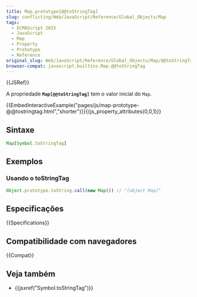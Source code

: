 ```yaml
---
title: Map.prototype[@@toStringTag]
slug: conflicting/Web/JavaScript/Reference/Global_Objects/Map
tags:
  - ECMAScript 2015
  - JavaScript
  - Map
  - Property
  - Prototype
  - Reference
original_slug: Web/JavaScript/Reference/Global_Objects/Map/@@toStringTag
browser-compat: javascript.builtins.Map.@@toStringTag
---
```


{{JSRef}}

A propriedade **`Map[@@toStringTag]`** tem o valor inicial do `Map`.

{{EmbedInteractiveExample("pages/js/map-prototype-@@tostringtag.html","shorter")}}{{js_property_attributes(0,0,1)}}

## Sintaxe

```js
Map[Symbol.toStringTag]
```

## Exemplos

### Usando o toStringTag

```js
Object.prototype.toString.call(new Map()) // "[object Map]"
```

## Especificações

{{Specifications}}

## Compatibilidade com navegadores

{{Compat}}

## Veja também

- {{jsxref("Symbol.toStringTag")}}
